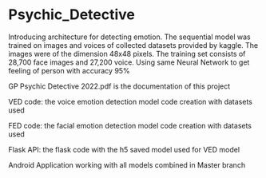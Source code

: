 # Psychic_Detective
Introducing architecture for detecting emotion. The sequential model was trained on images and voices of collected datasets provided by kaggle. The images were of the dimension 48x48 pixels. The training set consists of 28,700 face images and 27,200 voice. Using same Neural Network to get feeling of person with accuracy 95%

GP Psychic Detective 2022.pdf is the documentation of this project

VED code: the voice emotion detection model code creation with datasets used

FED code: the facial emotion detection model code creation with datasets used

Flask API: the flask code with the h5 saved model used for VED model

Android Application working with all models combined in Master branch
